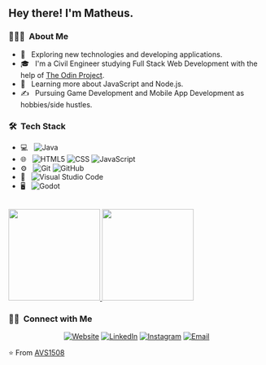 <h2> Hey there! I'm Matheus.</h2>

<h3> 👨🏻‍💻 &nbsp;About Me </h3>

- 🤔 &nbsp; Exploring new technologies and developing applications.
- 🎓 &nbsp; I'm a Civil Engineer studying Full Stack Web Development with the help of <a href="https://www.theodinproject.com/">The Odin Project</a>.
- 🌱 &nbsp; Learning more about JavaScript and Node.js.
- ✍️ &nbsp; Pursuing Game Development and Mobile App Development as hobbies/side hustles.

<h3> 🛠 &nbsp;Tech Stack</h3>

- 💻 &nbsp;
  ![Java](https://img.shields.io/badge/-Java-333333?style=flat&logo=Java&logoColor=007396)
- 🌐 &nbsp;
  ![HTML5](https://img.shields.io/badge/-HTML5-333333?style=flat&logo=HTML5)
  ![CSS](https://img.shields.io/badge/-CSS-333333?style=flat&logo=CSS3&logoColor=1572B6)
  ![JavaScript](https://img.shields.io/badge/-JavaScript-333333?style=flat&logo=javascript)
- ⚙️ &nbsp;
  ![Git](https://img.shields.io/badge/-Git-333333?style=flat&logo=git)
  ![GitHub](https://img.shields.io/badge/-GitHub-333333?style=flat&logo=github)
- 🔧 &nbsp;
  ![Visual Studio Code](https://img.shields.io/badge/-Visual%20Studio%20Code-333333?style=flat&logo=visual-studio-code&logoColor=007ACC)
- 🖥 &nbsp;
  ![Godot](https://img.shields.io/badge/-Godot-333333?style=flat&logo=godot)

<br/>

<a href="https://github.com/matheuspl92">
  <img height="180em" src="https://github-readme-stats.vercel.app/api?username=matheuspl92&theme=great-gatsby&show_icons=true" />
  <img height="180em" src="https://github-readme-stats.vercel.app/api/top-langs/?username=matheuspl92&theme=great-gatsby&layout=compact" />
</a>

<br/>

<h3> 🤝🏻 &nbsp;Connect with Me </h3>

<p align="center">
<a href="https://www.adityavsingh.com/"><img alt="Website" src="https://img.shields.io/badge/Website-www.adityavsingh.com-blue?style=flat-square&logo=google-chrome"></a>
<a href="https://www.linkedin.com/in/AVS1508/"><img alt="LinkedIn" src="https://img.shields.io/badge/LinkedIn-Aditya%20Vikram%20Singh-blue?style=flat-square&logo=linkedin"></a>
<a href="https://www.instagram.com/adityavs_/"><img alt="Instagram" src="https://img.shields.io/badge/Instagram-adityavs__-blue?style=flat-square&logo=instagram"></a>
<a href="mailto:avsingh@umass.edu"><img alt="Email" src="https://img.shields.io/badge/Email-avsingh@umass.edu-blue?style=flat-square&logo=gmail"></a>
</p>

⭐️ From [AVS1508](https://github.com/AVS1508)
